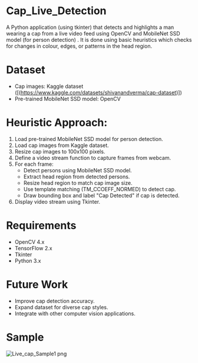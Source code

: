 # Cap_Live_Detection
A Python application (using tkinter) that detects and highlights a man wearing a cap from a live video feed using OpenCV and MobileNet SSD model (for person detection) . It is done using basic heuristics which  checks for changes in colour, edges, or patterns in the head region.
# Dataset

- Cap images: Kaggle dataset ([(https://www.kaggle.com/datasets/shivanandverma/cap-dataset)])
- Pre-trained MobileNet SSD model: OpenCV

# Heuristic Approach:

1. Load pre-trained MobileNet SSD model for person detection.
2. Load cap images from Kaggle dataset.
3. Resize cap images to 100x100 pixels.
4. Define a video stream function to capture frames from webcam.
5. For each frame:
    - Detect persons using MobileNet SSD model.
    - Extract head region from detected persons.
    - Resize head region to match cap image size.
    - Use template matching (TM_CCOEFF_NORMED) to detect cap.
    - Draw bounding box and label "Cap Detected" if cap is detected.
6. Display video stream using Tkinter.
   
# Requirements
- OpenCV 4.x
- TensorFlow 2.x
- Tkinter
- Python 3.x
  
# Future Work
- Improve cap detection accuracy.
- Expand dataset for diverse cap styles.
- Integrate with other computer vision applications.

# Sample #


![Live_cap_Sample1 png](https://github.com/user-attachments/assets/2eaed066-ba08-4235-83be-3d7636599f45)

